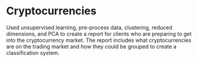 # Cryptocurrencies

Used unsupervised learning, pre-process data, clustering, reduced dimensions, and PCA to create a report for clients who are preparing to get into 
the cryptocurrency market. The report includes what cryptocurrencies are on the trading market and how they could be grouped to create a classification
system.
